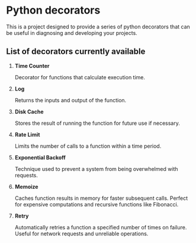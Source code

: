 # Python decorators

This is a project designed to provide a series of python decorators that can be useful in diagnosing and developing your projects.

## List of decorators currently available

1. **Time Counter**

   Decorator for functions that calculate execution time.

2. **Log**

   Returns the inputs and output of the function.

3. **Disk Cache**

   Stores the result of running the function for future use if necessary.

4. **Rate Limit**

   Limits the number of calls to a function within a time period.

5. **Exponential Backoff**

   Technique used to prevent a system from being overwhelmed with requests.

6. **Memoize**

   Caches function results in memory for faster subsequent calls. Perfect for expensive computations and recursive functions like Fibonacci.

7. **Retry**

   Automatically retries a function a specified number of times on failure. Useful for network requests and unreliable operations.
